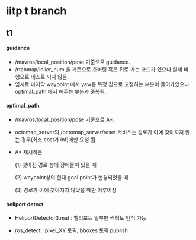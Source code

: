 # iitp t branch

## t1

#### guidance

* /mavros/local_position/pose 기준으로 guidance.
* /rtabmap/inlier_num 을 기준으로 호버링 혹은 뒤로 가는 코드가 있으나 실제 비행으로 테스트 되지 않음.
* 임시로 마지막 waypoint 에서 yaw를 특정 값으로 고정하는 부분이 들어가있으나 optimal_path 에서 해주는 부분과 중복됨.

#### optimal_path

* /mavros/local_position/pose 기준으로 A*.
* octomap_server의 /octomap_server/reset 서비스는 경로가 아예 찾아지지 않는 경우(최소 cost가 inf)에만 요청 됨.
* A* 재시작은 

  (1) 찾아진 경로 상에 장애물이 있을 때

  (2) waypoint상의 현재 goal point가 변경되었을 때 
  
  (3) 경로가 아예 찾아지지 않았을 때만 이루어짐
  
#### heliport detect

* HeliportDetector3.mat : 헬리포트 일부만 찍혀도 인식 가능

* ros_detect : pixel_XY 토픽, bboxes 토픽 publish

